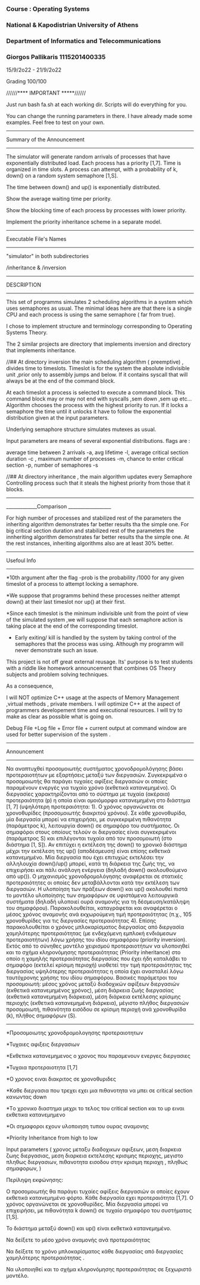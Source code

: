 ###  Course : Operating Systems ### 
###  National & Kapodistrian University of Athens ### 
###  Department of Informatics and Telecommunications ###
###  Giorgos Pallikaris 1115201400335  ### 

15/9/2o22 - 21/9/2o22 <br />



Grading
100/100


//////**** IMPORTANT *****//////

Just run  bash fa.sh at each working dir.
Scripts will do everything for you.

You can change the running parameters in there. 
I have already made some examples.
Feel free to test on your own.


_____________________________________________
Summary of the Announcement
_____________________________________________

The simulator will generate random arrivals of processes that have exponentially distributed load.
Each process has a priority [1,7].
Time is organized in time slots.
A process can attempt, with a probability of k, down() on a random system semaphore [1,S].

The time between down() and up() is exponentially distributed.

Show the average waiting time per priority.

Show the blocking time of each process by processes with lower priority.

Implement the priority inheritance scheme in a separate model.


______________
Executable File's Names
___________________

"simulator" in both subdirectories 

/inheritance 
&
/inversion 



_________________________________
DESCRIPTION
_________________________________

This set of  programms simulates 2 scheduling algorithms in a system which uses semaphores as usual.
The minimal ideas  here are that there is a single CPU and each process is using the same semaphore ( far from true).

I chose to implement structure and terminology corresponding to Operating Systems Theory.

The 2 similar projects are directory that implements inversion and directory that implements inheritance.

//##
At directory inversion the main scheduling algorithm ( preemptive) , divides time to timeslots. 
Timeslot is for the system the absolute indivisible unit ,prior only to assembly jumps and below.
If it contains syscall that will always be at the end of the command block.


At each timeslot a process is selected to execute a command block.
This command block may or may not end with syscalls ,sem down ,sem up etc...
Algorithm chooses the process with the highest priority to run. If it locks a semaphore the time until it unlocks it have to follow the exponential distribution given at the input parameters.

Underlying semaphore structure simulates mutexes as usual.

Input parameters are means of several exponential distributions. 
flags are :

average time between 2 arrivals -a,
avg lifetime -l,
average critical section duration -c ,
maximum number of processes   -m,
chance to enter critical section -p,
number of semaphores -s


//##
At directory inheritance , the main algorithm updates every Semaphore Controlling  process such that it steals the highest priority from those that it blocks.



__________________________________________
_____________Comparison __________________

For high number of processes and stabilized rest of the parameters the inheriting algorithm demonstrates far better results tha the simple one.
For big critical section duration and stabilized rest of the parameters the innheriting algorithm demonstrates far better results tha the simple one.
At the rest instances, inheriting algorithms also are at least 30% better.




_________________________________________

Usefoul Info
_________________________________________

*10th argument after the flag   -prob is the probability /1000 for any given timeslot of a process to attempt locking a semaphore.

*We suppose that programms behind these processes neither  attempt down() at their last timeslot nor up() at their first.

*Since each timeslot is the minimum indivisible unit from the point of view of the simulated system ,we will suppose that each semaphore action is taking place at the end of the corresponding timeslot.

* Εarly exiting/ kill is handled by the system by taking control of the semaphores that the process was using.
Although my programm will never demonstrate such an issue.





This project is not off great external reusage.
Its' purpose is to test students with a riddle like homework announcement that combines OS Theory subjects and problem solving techniques.



As a consequence,

I will NOT  optimize C++ usage at the aspects of Memory Management ,virtual methods , private members.
I will optimize C++ at the aspect of programmers developement time and executional resources.
I will try to make as clear as possible what is going on.


Debug File +Log file + Error file + current output at command window are used for better supervision of the system .




_________________________________
Αnnouncement
_________________________________
Να αναπτυχθεί προσομοιωτής συστήματος χρονοδρομολόγησης βάσει προτεραιοτήτων 
με εξαρτήσεις μεταξύ των διεργασιών. 
Συγκεκριμένα ο προσομοιωτής θα παράγει τυχαίες αφίξεις διεργασιών οι οποίες 
παραμένουν ενεργές για τυχαίο χρόνο (εκθετικά κατανεμημένο). Οι διεργασίες 
χαρακτηρίζονται από το σύστημα με τυχαία (ακέραια) προτεραιότητα (p) η οποία
είναι ομοιόμορφα κατανεμημένη στο διάστημα [1, 7] (υψηλότερη προτεραιότητα: 1).
 Ο χρόνος οργανώνεται σε χρονοθυρίδες (προσομοιωτής διακριτού χρόνου). Σε κάθε
χρονοθυρίδα, μία διεργασία μπορεί να επιχειρήσει, με συγκεκριμένη πιθανότητα
(παράμετρος k), λειτουργία down() σε σημαφόρο του συστήματος. Οι σημαφόροι
στους οποίους τελούν οι διεργασίες είναι συγκεκριμένοι (παράμετρος S) και
επιλέγονται τυχαία από τον προσομοιωτή (στο διάστημα [1, S]). Αν επιτύχει η
εκτέλεση της down() το χρονικό διάστημα μέχρι την εκτέλεση της up()
(αποδέσμευση) είναι επίσης εκθετικά κατανεμημένο. Μία διεργασία που έχει
επιτυχώς εκτελέσει την αλληλουχία down()/up() μπορεί, κατά τη διάρκεια της ζωής
της, να επιχειρήσει και πάλι ανάλογη ενέργεια (δηλαδή down() ακολουθούμενο από
up()). Ο μηχανισμός χρονοδρομολόγησης αναφέρεται σε στατικές προτεραιότητες οι
οποίες δεν μεταβάλλονται κατά την εκτέλεση των διεργασιών. Η υλοποίηση των
πράξεων down() και up() ακολουθεί πιστά το μοντέλο υλοποίησης των σημαφόρων
σε υφιστάμενα λειτουργικά συστήματα (δηλαδή υλοποιεί ουρά αναμονής για τη
δέσμευση/κατάληψη του σημαφόρου). Παρακολουθείται, καταγράφεται και
αναφέρεται ο μέσος χρόνος αναμονής ανά εκχωρούμενη τιμή προτεραιότητας (π.χ.,
105 χρονοθυρίδες για τις διεργασίες προτεραιότητας 4). Επίσης παρακολουθείται ο
χρόνος μπλοκαρίσματος διεργασίας από διεργασία χαμηλότερης προτεραιότητας (με
ενδεχόμενη εμπλοκή ενδιάμεσων προτεραιοτήτων) λόγω
χρήσης του ιδίου
σημαφόρου (priority inversion). Εκτός από το σύνηθες μοντέλο χειρισμού
προτεραιοτήτων να υλοποιηθεί και το σχήμα κληρονόμησης προτεραιότητας (Priority
inheritance) στο οποίο η χαμηλής προτεραιότητας διεργασίας που έχει ήδη καταλάβει
το σημαφόρο (εκτελεί κρίσιμη περιοχή) υιοθετεί την τιμή προτεραιότητας της
διεργασίας υψηλότερης προτεραιότητας η οποία έχει ανασταλεί λόγω ταυτόχρονης
χρήσης του ιδίου σημαφόρου.
Βασικές παράμετροι του προσομοιωτή: μέσος χρόνος μεταξύ διαδοχικών αφίξεων
διεργασιών (εκθετικά κατανεμημένος χρόνος), μέση διάρκεια ζωής διεργασίας
(εκθετικά κατανεμημένη διάρκεια), μέση διάρκεια εκτέλεσης κρίσιμης περιοχής
(εκθετικά κατανεμημένη διάρκεια), μέγιστο πλήθος διεργασιών προσομοιωτή,
πιθανότητα εισόδου σε κρίσιμη περιοχή ανά χρονοθυρίδα (k), πλήθος σημαφόρων
(S).


____________________



*Προσομοιωτης χρονοδρομολογησης προτεραιοτητων

*Τυχαιες αφιξεις διεργασιων

*Εκθετικα κατανεμημενος ο χρονος που παραμενουν ενεργες διεργασιες

*Τυχαια προτεραιοτητα [1,7]

*Ο χρονος ειναι διακριτος σε χρονοθυριδες

*Καθε διεργασια που τρεχει εχει μια πιθανοτητα να μπει σε critical section κανωντας down

*Tο χρονικο διαστημα μεχρι το τελος του critical section και το up ειναι εκθετικα κατανεμημενο

*Οι σημαφοροι εχουν υλοποιηση τυπου ουρας αναμονης

*Priority Inheritance from high to low 



Input parameters (  χρονος μεταξυ διαδοχικων αφιξεων,
					μεση διαρκεια ζωης διεργασιας,
					μεση διαρκεια εκτελεσης κρισιμης περιοχης,
					μεγιστο πληθως διεργασιων,
					πιθανοτητα εισοδου στην κρισιμη περιοχη ,
					πληθως σημαφορων,
				 )
	

Περίληψη εκφώνησης:

Ο προσομοιωτής θα παράγει τυχαίες αφίξεις διεργασιών οι οποίες έχουν εκθετικά κατανεμημένο φόρτο.
Κάθε διεργασία εχει προτεραιότητα [1,7]. 
Ο χρόνος οργανώνεται σε χρονοθυρίδες.
Μία διεργασία μπορεί να επιχειρήσει, με πιθανότητα k
down() σε τυχαίο σημαφόρο του συστήματος [1,S]. 

To διάστημα μεταξύ down() και up() είναι εκθετικά κατανεμημένο.

Να δείξετε το μέσο χρόνο αναμονής ανά προτεραιότητας 

Να δείξετε το χρόνο μπλοκαρίσματος κάθε διεργασίας από διεργασίες χαμηλότερης προτεραιότητας .

Να υλοποιηθεί και το σχήμα κληρονόμησης προτεραιότητας σε ξεχωριστό μοντέλο.



